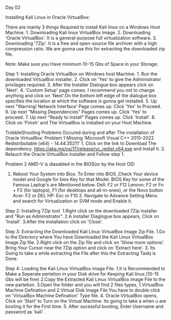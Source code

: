 Day 02

Installing Kali Linux in Oracle VirtualBox:

There are mainly 3 things Required to install Kali linux on a Windows Host Machine.
1.⁠ ⁠Downloading Kali linux VirtualBox Image.
2.⁠ ⁠Downloading 'Oracle VirtualBox'. It is a general-purpose full virtualization software.
3.⁠ ⁠Downloading '7Zip'. It is a free and open-source file archiver with a high compression ratio. We are gonna use this for extracting the downloaded zip file.

Note: Make sure you Have minimum 10-15 Gbs of Space in your Storage.

Step 1:
Installing Oracle VirtualBox on Windows host Machine.
1.⁠ ⁠Run the downloaded VirtualBox installer.
2.⁠ ⁠Click on 'Yes' to give the Administrator privilages required.
3.⁠ ⁠After the Installer Dialogue box appears click on 'Next'.
4.⁠ ⁠'Custom Setup' page comes. I recommend you not to change anything and click on 'Next'.On the bottom left edge of the dialogue box specifies the location at which the software is gonna get installed.
5.⁠ ⁠Up next "Warning! Network Interface' Page comes up. Click 'Yes' to Proceed.
6.⁠ ⁠Up next "Missing Dependencies" Pages comes up. Click 'Yes' to proceed.
7.⁠ ⁠Up next "Ready to install" Pages comes up. Click 'Install'.
8.⁠ ⁠Click on 'Finish' and The VirtualBox is installed on your Host Machine.
   
TrobbleShooting Problems Occured during and after The installation of Oracle VirtualBox:
Problem 1
Missing 'Microsoft Visual C++ 2015-2022 Redistributable (x64) - 14.44.35211'
1.⁠ ⁠Click on the link to Download The dependency. https://aka.ms/vs/17/release/vc_redist.x64.exe and Install it.
2.⁠ ⁠Relauch the Oracle VirtualBox installer and Follow step 1.

 Problem 2
 AMD-V is diasabled in the BIOS(or by the Host OS)
 1. Reboot Your System into Bios.
    To Enter into BIOS ,Check Your device model and Google for bios Key for that Model. BIOS Key for some of the Famous Laptop's are Mentioned below.
      Dell: F2 or F12
      Lenovo: F2 or Fn + F2 (for laptops), F1 (for desktops and all-in-ones), or the Novo button
      Acer: F2 or DEL
      HP: Esc or F10
2.⁠ ⁠Navigate to Advance Setting Menu and search for Virtualization or SVM mode and Enable it.
    

Step 2:
Installing 7Zip tool.
1.Right click on the downloaded 7Zip installer and "Run as Administrator".
2.A installer Diaglogue box appears, Click on 'Install'.
3.After the installation click on 'Close'.

Step 3:
Extracting the Downloaded Kali Linux VirtualBox Image Zip File.
1.Go to the Directory where You have Downloaded the Kali Linux VirtualBox Image Zip file.
2.Right click on the Zip file and click on 'Show more options'. Bring Your Cursor near the 7Zip option and click on 'Extract here'.
3.⁠ ⁠Its Going to take a while extracting the File after this the Extracting Taskj is Done.

Step 4:
Loading the Kali Linux VirtualBox image File.
1.It is Recommended to Make a Seperate pertetion in your Disk drive for Keeping Kali linux.(10-15 Gbs will be fine)
2.Copy the Extracted Kali Linux VirtualBox image File to the new partetion.
3.Open the folder and you will find 2 files types, 1.VirtualBox Machine Defination and 2.Virtual Disk Image File.You have to double click on 'VirtualBox Machine Defination' Type file.
4.⁠ ⁠Oracle VirtualBox opens, Click on 'Start' to Turn on the Virtual Machine. Its going to take a when u are booting it for the First time.
5.⁠ ⁠After sucessful booting, Enter Username and password as 'kali'.

